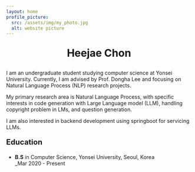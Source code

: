 ```yaml
---
layout: home
profile_picture:
  src: /assets/img/my_photo.jpg
  alt: website picture
---
```


<p style="text-align: center; font-weight: bold; font-size: 28px;">Heejae Chon</p>

<p>
 I am an undergraduate student studying computer science at Yonsei University. Currently, I am advised by Prof. Dongha Lee and focusing on Natural Language Process (NLP) research projects. 
</p>

<p>
  My primary research area is Natural Language Process, with specific interests in code generation with Large Language model (LLM), handling copyright problem in LMs, and question generation. 
</p>

<p>
I am also interested in backend development using springboot for servicing LLMs.
</p>

<p style="font-size: 20px;"><strong>Education</strong></p>

- **B.S** in Computer Science, Yonsei University, Seoul, Korea  
  \_Mar 2020 - Present
